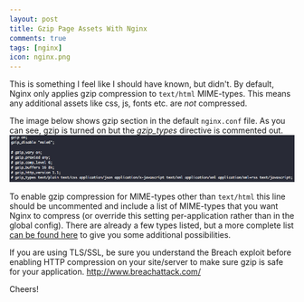 ```yaml
---
layout: post
title: Gzip Page Assets With Nginx
comments: true
tags: [nginx]
icon: nginx.png
---
```


This is something I feel like I should have known, but didn't. By default, Nginx only applies gzip compression to `text/html` MIME-types. This means any additional assets like css, js, fonts etc. are _not_ compressed.

The image below shows gzip section in the default `nginx.conf` file. As you can see, gzip is turned on but the _gzip_types_ directive is commented out.
<img src="/assets/images/posts/nginx-gzip.png">

To enable gzip compression for MIME-types other than `text/html` this line should be uncommented and include a list of MIME-types that you want Nginx to compress (or override this setting per-application rather than in the global config). There are already a few types listed, but a more complete list [can be found here](https://github.com/h5bp/server-configs-nginx/blob/master/nginx.conf#L67-L109) to give you some additional possibilities.

<div class="well well-sm">
  <strong>
    <i class="fa fa-exclamation-triangle text-danger"></i>
  </strong>
  If you are using TLS/SSL, be sure you understand the Breach exploit before enabling HTTP compression on your site/server to make sure gzip is safe for your application. <a href="http://www.breachattack.com/">http://www.breachattack.com/</a>
</div>

Cheers!


